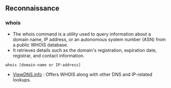 ## Reconnaissance
### whois 

* The whois command is a utility used to query information about a domain name, IP address, or an autonomous system number (ASN) from a public WHOIS database.
* It retrieves details such as the domain's registration, expiration date, registrar, and contact information.
```
whois [domain-name or IP-address]
```
* [ViewDNS.info](https://viewdns.info/whois/?domain) : Offers WHOIS along with other DNS and IP-related lookups.
